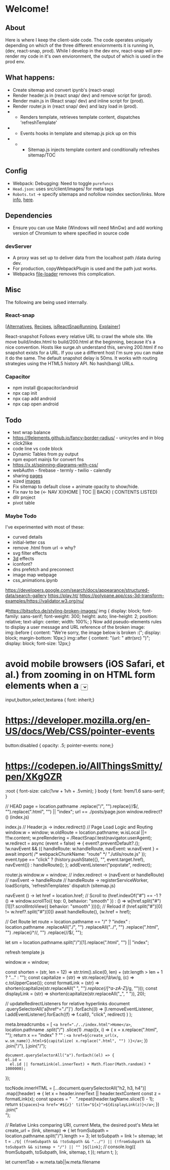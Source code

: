 # Welcome!

## About
Here is where I keep the client-side code. The code operates uniquely depending on which of the three different enviornments it is running in, (dev, react-snap, prod). While I develop in the dev env, react-snap will pre-render my code in it's own envioronment, the output of which is used in the prod env. 

## What happens:

- Create sitemap and convert ipynb's (react-snap)
- Render header.js in (react snap/ dev) and remove script for (prod).
- Render main.js in (React snap/ dev) and inline script for (prod).
- Render router.js in (react snap/ dev) and lazy load in (prod).
- - Renders template, retrieves template content, dispatches 'refreshTemplate'
- - Events hooks in template and sitemap.js pick up on this
- - - Sitemap.js injects template content and conditionally refreshes sitemap/TOC

## Config 

- Webpack: Debugging: Need to toggle `purefuncs`
- `Head.json`: uses src/client/images/ for meta tags 
- `Robots.txt` -> specify sitemaps and nofollow noindex section/links. More [info](https://search.google.com/search-console/welcome), [here](https://support.google.com/webmasters/answer/7451001).

## Dependencies

- Ensure you can use Make (Windows will need MinGw) and add working version of Chromium to where specified in source code

### devServer

- A proxy was set up to deliver data from the localhost path /data during dev.
- For production, copyWebpackPlugin is used and the path just works.
- Webpacks [file-loader](https://webpack.js.org/loaders/file-loader/) removes this complication.

## Misc
The following are being used internally. 

### React-snap

[[Alternatives](https://github.com/stereobooster/react-snap/blob/master/doc/alternatives.md), [Recipes](https://github.com/stereobooster/react-snap/blob/master/doc/recipes.md), [isReactSnapRunning](https://github.com/stereobooster/react-snap/blob/master/tests/examples/partial/index.js), [Explainer](https://github.com/stereobooster/react-snap/blob/master/doc/behind-the-scenes.md)]

React-snapshot Follows every relative URL to crawl the whole site.
We move build/index.html to build/200.html at the beginning, because it's a nice convention.
Hosts like surge.sh understand this, serving 200.html if no snapshot exists for a URL.
If you use a different host I'm sure you can make it do the same.
The default snapshot delay is 50ms. It works with routing strategies using the HTML5 history API. No hash(bang) URLs.

### Capacitor

- npm install @capacitor/android
- npx cap init
- npx cap add android
- npx cap open android


## Todo 
- text wrap balance
- https://9elements.github.io/fancy-border-radius/ - unicycles and in blog
- click2like
- code line vs code block 
- Dynamic Tables from py output
- npm export mainjs for convert fns
- https://x.st/spinning-diagrams-with-css/
- webAuthn - firebase - termly - twilio - calendly 
- sharing [pages](https://garden.bradwoods.io/notes/html/head/share-web-page) 
- sized [images](https://www.stefanjudis.com/snippets/a-picture-element-to-load-correctly-resized-webp-images-in-html/)
- Fix sitemap to default close + animate opacity to show/hide.
- Fix nav to be (<- NAV X)(HOME | TOC || BACK) ( CONTENTS LISTED)
- dllr project
- pivot table

### Maybe Todo

I've experimented with most of these:

- curved details
- initial-letter css
- remove .html from url -> why?
- svg filter effects
- [3d](https://garden.bradwoods.io/notes/css/3d) effects
- iconfont?
- dns prefetch and preconnect
- image map webpage
- css_animations.ipynb
 
https://developers.google.com/search/docs/appearance/structured-data/search-gallery
https://play.ht/ 
https://polypane.app/css-3d-transform-examples/https://validator.w3.org/nu/


#https://bitsofco.de/styling-broken-images/
img {  display: block;  font-family: sans-serif;  font-weight: 300;  height: auto;  line-height: 2;  position: relative;  text-align: center;  width: 100%; }
Now add pseudo-elements rules to display a user message and URL reference of the broken image:
img::before {  content: "We're sorry, the image below is broken :(";  display: block; margin-bottom: 10px;}
img::after { content: "(url: " attr(src) ")";  display: block;  font-size: 12px;}

# avoid mobile browsers (iOS Safari, et al.) from zooming in on HTML form elements when a <select> drop-down is tapped,
input,button,select,textarea {  font: inherit;}

# https://developer.mozilla.org/en-US/docs/Web/CSS/pointer-events
button:disabled { opacity: .5;  pointer-events: none;}

# https://codepen.io/AllThingsSmitty/pen/XKgOZR
:root {   font-size: calc(1vw + 1vh + .5vmin); }
body {   font: 1rem/1.6 sans-serif; }











// HEAD
page = location.pathname .replace("/", "").replace(/\/$/, "").replace(".html", "") || "index";
url == ./posts/page.json
window.redirect?() (index.js)

index.js
// Header.js -> index.redirect()
// Page Load Logic and Routing
window.w = window;
w.oldRoute = location.pathname;
w.isLocal ||= !!!w.content;
w.preRendering = /ReactSnap/.test(navigator.userAgent);
w.redirect = async (event = false) => {
  event?.preventDefault?.(); 
  !w.navEvent &&
    ({ handleRoute: w.handleRoute, navEvent: w.navEvent } = await import(
      /* webpackChunkName: "route" */ "./utils/route.js"
    )); 
  event.type == "click"
    ? (history.pushState({}, "", event.target.href), navEvent())
    : handleRoute();
};
addEventListener("popstate", redirect);



router.js
window.w = window;
// index.redirect -> (navEvent or handleRoute)
// navEvent -> handleRoute
// handleRoute -> registerServiceWorker, loadScripts, 'refreshTemplates' dispatch (sitemap.js)

  navEvent () -> let href = location.href;
  // Scroll to
  (href.indexOf("#") == -1
    ? () => window.scrollTo({ top: 0, behavior: "smooth" })
    : () => w[href.split("#")[1]]?.scrollIntoView({ behavior: "smooth" }))();
  // Reload
  if (href.split("#")[0] != w.href?.split("#")[0])
    await handleRoute(), (w.href = href);

  // Get Route
  let route =
    location.pathname == "/"
      ? "index"
      : location.pathname
          .replaceAll("./", "")
          .replaceAll("../", "")
          .replace(".html", "")
          .replace(/^\//, "")
          .replace(/\/$/, "");

let sm = location.pathname.split("/")[1].replace(".html", "") || "index";



refresh template js

window.w = window;

const shorten = (str, len = 12) =>
  str.trim().slice(0, len) + (str.length > len + 1 ? "..." : "");
const capitalize = (str) => str.replace(/\b\w/g, (c) => c.toUpperCase());
const formatLink = (str) =>
  shorten(capitalize(str.replaceAll(" ", "_").replace(/[^a-zA-Z_]/g, "")));
const displayLink = (str) => shorten(capitalize(str.replaceAll("_", " ")), 20);

  // updateRedirectListeners for relative hyperlinks
  document
    .querySelectorAll('a[href^="./"]')
    .forEach((l) =>
      [l.removeEventListener, l.addEventListener].forEach((f) =>
        f.call(l, "click", redirect)
      )
    );

  meta.breadcrumbs = [
    `<a href="./../index.html">Home</a>`,
    location.pathname
      .split("/")
      .slice(1)
      .map((x, i) => {
        x = x.replace(".html", "");
        return x == "index"
          ? ""
          : `<a href=${create_url(x, w.sm_name)}.html>${capitalize(
              x.replace(".html", "")
            )}</a>`;
      })
      .join("/"),
  ].join("/");

    document.querySelectorAll("a").forEach((el) => {
    el.id =
      el.id || formatLink(el.innerText) + Math.floor(Math.random() * 1000000);
  });


  tocNode.innerHTML = [...document.querySelectorAll("h2, h3, h4")]
    .map((header) => {
      let x = header.innerText || header.textContent
      const z = formatLink(x);
      const spaces = "&emsp;".repeat(header.tagName.slice(1) - 1);
      return `${spaces}<a href='#${z}' title="${x}">${displayLink(z)}</a>`;
    })
    .join("<br/>");


// Relative Links comparing URI, current Meta, the desired post's Meta
let create_url = (link, sitemap) => {
  let fromSubpath = location.pathname.split("/").length >= 3;
  let toSubpath = link != sitemap;
  let t = `./${
    (fromSubpath && !toSubpath && "../") ||
    (!fromSubpath && toSubpath && sitemap + "/") ||
    ""
  }${link}`;
  // console.log({ fromSubpath, toSubpath, link, sitemap, t });
  return t;
};

    
  let currentTab = w.meta.tab||w.meta.filename